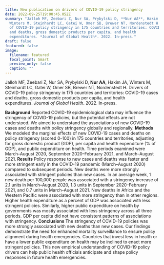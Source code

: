```yaml
---
title: New publication on drivers of COVID-19 policy stringency
date: 2022-09-25T19:00:45.052Z
summary: "Jalloh MF, Zeebari Z, Nur SA, Prybylski D, **Nur AA**, Hakim JA,
  Winters M, Steinhardt LC, Gatei W, Omer SB, Brewer NT, Nordenstedt H. Drivers
  of COVID-19 policy stringency in 175 countries and territories: COVID-19 cases
  and deaths, gross domestic products per capita, and health
  expenditures. *Journal of Global Health*. 2022. In-press."
draft: false
featured: false
image:
  filename: featured
  focal_point: Smart
  preview_only: false
  caption: ""
---
```

Jalloh MF, Zeebari Z, Nur SA, Prybylski D, **Nur AA**, Hakim JA, Winters M, Steinhardt LC, Gatei W, Omer SB, Brewer NT, Nordenstedt H. Drivers of COVID-19 policy stringency in 175 countries and territories: COVID-19 cases and deaths, gross domestic products per capita, and health expenditures. *Journal of Global Health*. 2022. In-press.

**Background** Reported COVID-19 epidemiological data may influence the stringency of COVID-19 policies, but the potential effects are not understood. We aimed to understand the associations of new COVID-19 cases and deaths with policy stringency globally and regionally. **Methods** We modeled the marginal effects of new COVID-19 cases and deaths on policy stringency (scored 0–100) in 175 countries and territories, adjusting for gross domestic product (GDP), per capita and health expenditure (% of GDP), and public expenditure on health.  Time periods examined were March–August 2020, September 2020–February 2021, and March–August 2021. **Results** Policy response to new cases and deaths was faster and more stringent early in the COVID-19 pandemic (March–August 2020) compared to subsequent periods. New deaths were more strongly associated with stringent policies than new cases. In an average week, 1 new death per 100,000 people was associated with a stringency increase of 2.1 units in March–August 2020, 1.3 units in September 2020–February 2021, and 0.7 units in March–August 2021. New deaths in Africa and the Western Pacific were associated with more stringency than in other regions. Higher health expenditure as a percent of GDP was associated with less stringent policies. Similarly, higher public expenditure on health by governments was mostly associated with less stringency across all three periods. GDP per capita did not have consistent patterns of associations with stringency. **Conclusions** The stringency of COVID-19 policies was more strongly associated with new deaths than new cases. Our findings demonstrate the need for enhanced mortality surveillance to ensure policy alignment during health emergencies. Countries that invest less in health or have a lower public expenditure on health may be inclined to enact more stringent policies. This new empirical understanding of COVID-19 policy drivers can help public health officials anticipate and shape policy responses in future health emergencies.